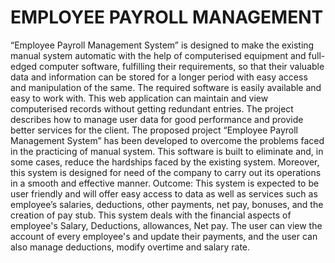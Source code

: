 ﻿# EMPLOYEE PAYROLL MANAGEMENT
“Employee Payroll Management System” is designed to make the existing
manual system automatic with the help of computerised equipment and
full-edged computer software, fulfilling their requirements, so that their
valuable data and information can be stored for a longer period with easy
access and manipulation of the same. The required software is easily
available and easy to work with. This web application can maintain and
view computerised records without getting redundant entries. The project
describes how to manage user data for good performance and provide
better services for the client.
The proposed project “Employee Payroll Management System” has been
developed to overcome the problems faced in the practicing of manual
system. This software is built to eliminate and, in some cases, reduce the
hardships faced by the existing system. Moreover, this system is designed
for need of the company to carry out its operations in a smooth and
effective manner.
Outcome: This system is expected to be user friendly and will offer easy
access to data as well as services such as employee’s salaries, deductions,
other payments, net pay, bonuses, and the creation of pay stub.
This system deals with the financial aspects of employee's Salary,
Deductions, allowances, Net pay. The user can view the account of every
employee's and update their payments, and the user can also manage
deductions, modify overtime and salary rate.